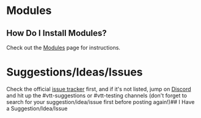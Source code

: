 ---
---
# Modules

## How Do I Install Modules?
Check out the [Modules](Modules) page for instructions.

# Suggestions/Ideas/Issues

Check the official [issue tracker](https://gitlab.com/foundrynet/foundryvtt/issues) first, and if it's not listed, jump on [Discord](https://discordapp.com/invite/DDBZUDf) and hit up the #vtt-suggestions or #vtt-testing channels (don't forget to search for your suggestion/idea/issue first before posting again!)## I Have a Suggestion/Idea/Issue
